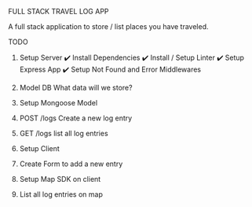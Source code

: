 FULL STACK TRAVEL LOG APP

A full stack application to store / list places you have traveled.

TODO
1. Setup Server
    ✔️ Install Dependencies 
    ✔️ Install / Setup Linter
    ✔️ Setup Express App
    ✔️ Setup Not Found and Error Middlewares

2. Model DB
    What data will we store?

3. Setup Mongoose Model

4. POST /logs
    Create a new log entry

5. GET /logs
    list all log entries

6. Setup Client

7. Create Form to add a new entry

8. Setup Map SDK on client

9. List all log entries on map
